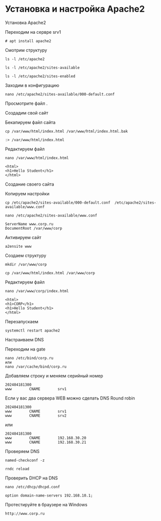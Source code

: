 # Установка и настройка Apache2

Установка Apache2

Переходим на сервре srv1

```
# apt install apache2
```
Смотрим структуру 

```
ls -l /etc/apache2
```
```
ls -l /etc/apache2/sites-available
```
```
ls -l /etc/apache2/sites-enabled
```

Заходим в конфигурацию

```
nano /etc/apache2/sites-available/000-default.conf
```
Просмотрите файл .


Создадим свой сайт

Бекапируем файл сайта
```
cp /var/www/html/index.html /var/www/html/index.html.bak
```
```
:> /var/www/html/index.html
```

Редактируем файл

```
nano /var/www/html/index.html
```
```
<html>
<h1>Hello Student</h1>
</html>
```

Создание своего сайта

Копируем настройки
```
cp /etc/apache2/sites-available/000-default.conf  /etc/apache2/sites-available/www.conf
```

```
nano /etc/apache2/sites-available/www.conf
```
```
ServerName www.corp.ru
DocumentRoot /var/www/corp
```
Активируем сайт

```
a2ensite www
```

Создаем структуру

```
mkdir /var/www/corp
```
```
cp /var/www/html/index.html /var/www/corp
```
Редактируем файл

```
nano /var/www/corp/index.html
```
```
<html>
<h1>CORP</h1>
<h1>Hello Student</h1>
</html>
```
Перезапускаем
```
systemctl restart apache2
```
Настраиваем DNS

Переходим на gate
```
nano /etc/bind/corp.ru
или
nano /var/cache/bind/corp.ru
```
Добавляем строку и меняем серийный номер
```
202404181300
www        CNAME        srv1
```
Если у вас два сервера WEB можно сделать DNS Round robin
```
202404181300
www        CNAME        srv1
www        CNAME        srv2
```
или
```
202404181300
www        CNAME        192.168.30.20
www        CNAME        192.168.30.21
```
Проверяем DNS

```
named-checkconf -z
```
```
rndc reload
```
Проверить DHCP на DNS
```
nano /etc/dhcp/dhcpd.conf
```
```
option domain-name-servers 192.168.10.1;
```
Протестируйте в браузере на Windows
```
http://www.corp.ru
```
